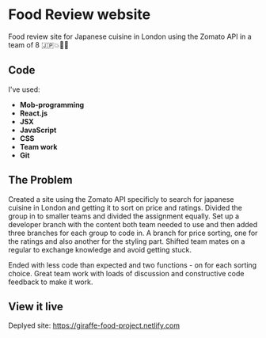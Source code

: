 # Food Review website 

Food review site for Japanese cuisine in London using the Zomato API in a team of 8 🇯🇵💥🍣🌸

## Code
I've used:
  * **Mob-programming**
  * **React.js**
  * **JSX**
  * **JavaScript**
  * **CSS**
  * **Team work**
  * **Git**

## The Problem 
Created a site using the Zomato API specificly to search for japanese cuisine in London and getting it to sort on price and ratings. Divided the group in to smaller teams and divided the assignment equally. Set up a developer branch with the content both team needed to use and then added three branches for each group to code in. A branch for price sorting, one for the ratings and also another for the styling part. Shifted team mates on a regular to exchange knowledge and avoid getting stuck.

Ended with less code than expected and two functions - on for each sorting choice.
Great team work with loads of discussion and constructive code feedback to make it work.
  
## View it live
Deplyed site: https://giraffe-food-project.netlify.com

